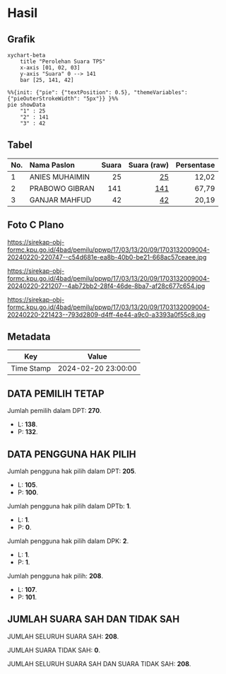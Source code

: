 # Hasil

## Grafik

```mermaid
xychart-beta
    title "Perolehan Suara TPS"
    x-axis [01, 02, 03]
    y-axis "Suara" 0 --> 141
    bar [25, 141, 42]
```

```mermaid
%%{init: {"pie": {"textPosition": 0.5}, "themeVariables": {"pieOuterStrokeWidth": "5px"}} }%%
pie showData
    "1" : 25
    "2" : 141
    "3" : 42
```

## Tabel

| No. | Nama Paslon    | Suara | Suara (raw) | Persentase |
|:--- |:-------------- | -----:| -----------:| ----------:|
| 1   | ANIES MUHAIMIN | 25    | [25][p-1]   | 12,02      |
| 2   | PRABOWO GIBRAN | 141   | [141][p-2]  | 67,79      |
| 3   | GANJAR MAHFUD  | 42    | [42][p-3]   | 20,19      |


[p-1]: https://github.com/gigit-pemilu/pemilu-2024-17-bengkulu/blob/main/pilpres/hitung-suara/sub/17-bengkulu/sub/03-bengkulu-utara/sub/13-napal-putih/sub/2009-muara-santan/sub/004-tps/sub/paslon-1.txt
[p-2]: https://github.com/gigit-pemilu/pemilu-2024-17-bengkulu/blob/main/pilpres/hitung-suara/sub/17-bengkulu/sub/03-bengkulu-utara/sub/13-napal-putih/sub/2009-muara-santan/sub/004-tps/sub/paslon-2.txt
[p-3]: https://github.com/gigit-pemilu/pemilu-2024-17-bengkulu/blob/main/pilpres/hitung-suara/sub/17-bengkulu/sub/03-bengkulu-utara/sub/13-napal-putih/sub/2009-muara-santan/sub/004-tps/sub/paslon-3.txt

## Foto C Plano

https://sirekap-obj-formc.kpu.go.id/4bad/pemilu/ppwp/17/03/13/20/09/1703132009004-20240220-220747--c54d681e-ea8b-40b0-be21-668ac57ceaee.jpg

https://sirekap-obj-formc.kpu.go.id/4bad/pemilu/ppwp/17/03/13/20/09/1703132009004-20240220-221207--4ab72bb2-28f4-46de-8ba7-af28c677c654.jpg

https://sirekap-obj-formc.kpu.go.id/4bad/pemilu/ppwp/17/03/13/20/09/1703132009004-20240220-221423--793d2809-d4ff-4e44-a9c0-a3393a0f55c8.jpg


## Metadata

| Key        | Value               |
| ---------- | ------------------- |
| Time Stamp | 2024-02-20 23:00:00 |


## DATA PEMILIH TETAP

Jumlah pemilih dalam DPT: **270**.
 * L: **138**.
 * P: **132**.

## DATA PENGGUNA HAK PILIH

Jumlah pengguna hak pilih dalam DPT: **205**.
 * L: **105**.
 * P: **100**.

Jumlah pengguna hak pilih dalam DPTb: **1**.
 * L: **1**.
 * P: **0**.

Jumlah pengguna hak pilih dalam DPK: **2**.
 * L: **1**.
 * P: **1**.

Jumlah pengguna hak pilih: **208**.
 * L: **107**.
 * P: **101**.

## JUMLAH SUARA SAH DAN TIDAK SAH

JUMLAH SELURUH SUARA SAH: **208**.

JUMLAH SUARA TIDAK SAH: **0**.

JUMLAH SELURUH SUARA SAH DAN SUARA TIDAK SAH: **208**.


